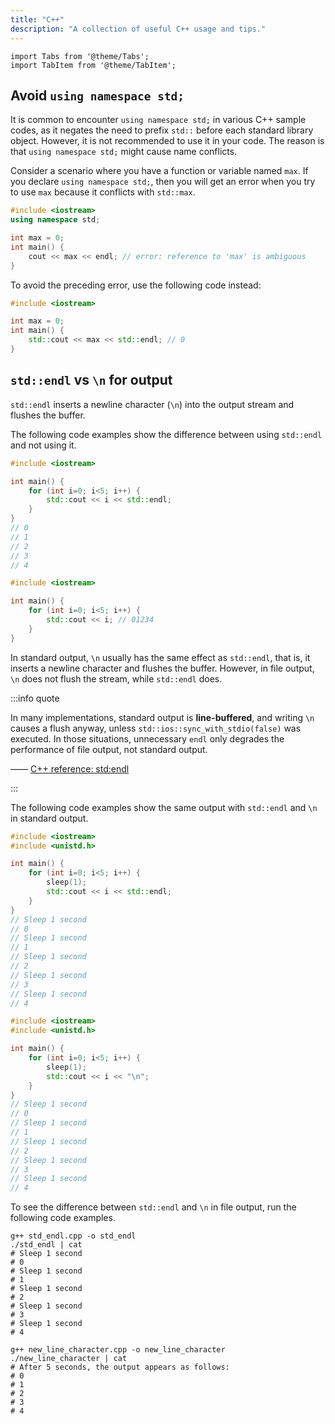 ```yaml
---
title: "C++"
description: "A collection of useful C++ usage and tips."
---
```


```mdx-code-block
import Tabs from '@theme/Tabs';
import TabItem from '@theme/TabItem';
```

## Avoid `using namespace std;`

It is common to encounter `using namespace std;` in various C++ sample codes, as it negates the need to prefix `std::` before each standard library object. However, it is not recommended to use it in your code. The reason is that `using namespace std;` might cause name conflicts.

Consider a scenario where you have a function or variable named `max`. If you declare `using namespace std;`, then you will get an error when you try to use `max` because it conflicts with `std::max`.

```cpp
#include <iostream>
using namespace std;

int max = 0;
int main() {
    cout << max << endl; // error: reference to 'max' is ambiguous
}
```

<codapi-snippet sandbox="cpp" editor="basic" init-delay="500">
</codapi-snippet>

To avoid the preceding error, use the following code instead:

```cpp
#include <iostream>

int max = 0;
int main() {
    std::cout << max << std::endl; // 0
}
```

<codapi-snippet sandbox="cpp" editor="basic" init-delay="500">
</codapi-snippet>

## `std::endl` vs `\n` for output

`std::endl` inserts a newline character (`\n`) into the output stream and flushes the buffer.

The following code examples show the difference between using `std::endl` and not using it.

<Tabs>
  <TabItem label="Output with std::endl" value="std_endl">

  ```cpp
  #include <iostream>

  int main() {
      for (int i=0; i<5; i++) {
          std::cout << i << std::endl;
      }
  }
  // 0
  // 1
  // 2
  // 3
  // 4
  ```
  <codapi-snippet sandbox="cpp" editor="basic" init-delay="500">
  </codapi-snippet>

  </TabItem>
  <TabItem label="Output without std::endl" value="non_std_endl">

  ```cpp
  #include <iostream>

  int main() {
      for (int i=0; i<5; i++) {
          std::cout << i; // 01234
      }
  }
  ```
  <codapi-snippet sandbox="cpp" editor="basic" init-delay="500">
  </codapi-snippet>

  </TabItem>

</Tabs>

In standard output, `\n` usually has the same effect as `std::endl`, that is, it inserts a newline character and flushes the buffer. However, in file output, `\n` does not flush the stream, while `std::endl` does.

:::info quote

In many implementations, standard output is **line-buffered**, and writing `\n` causes a flush anyway, unless `std::ios::sync_with_stdio(false)` was executed. In those situations, unnecessary `endl` only degrades the performance of file output, not standard output.

—— [C++ reference: std:endl](https://en.cppreference.com/w/cpp/io/manip/endl)

:::

The following code examples show the same output with `std::endl` and `\n` in standard output.

<Tabs>
  <TabItem label="Use std::endl in standard output" value="std_endl_std_out">

  ```cpp name="std_endl.cpp"
  #include <iostream>
  #include <unistd.h>

  int main() {
      for (int i=0; i<5; i++) {
          sleep(1);
          std::cout << i << std::endl;
      }
  }
  // Sleep 1 second
  // 0
  // Sleep 1 second
  // 1
  // Sleep 1 second
  // 2
  // Sleep 1 second
  // 3
  // Sleep 1 second
  // 4
  ```

  </TabItem>
  <TabItem label="Use new line character in standard output" value="new_line_std_out">

  ```cpp name="new_line_character.cpp"
  #include <iostream>
  #include <unistd.h>

  int main() {
      for (int i=0; i<5; i++) {
          sleep(1);
          std::cout << i << "\n";
      }
  }
  // Sleep 1 second
  // 0
  // Sleep 1 second
  // 1
  // Sleep 1 second
  // 2
  // Sleep 1 second
  // 3
  // Sleep 1 second
  // 4
  ```

  </TabItem>
</Tabs>

To see the difference between `std::endl` and `\n` in file output, run the following code examples.

<Tabs>
  <TabItem label="Use std::endl in file output" value="std_endl_file_out">

  ```shell
  g++ std_endl.cpp -o std_endl
  ./std_endl | cat
  # Sleep 1 second
  # 0
  # Sleep 1 second
  # 1
  # Sleep 1 second
  # 2
  # Sleep 1 second
  # 3
  # Sleep 1 second
  # 4
  ```

  </TabItem>
  <TabItem label="Use new line character in file output" value="new_line_file_out">

  ```shell
  g++ new_line_character.cpp -o new_line_character
  ./new_line_character | cat
  # After 5 seconds, the output appears as follows:
  # 0
  # 1
  # 2
  # 3
  # 4
  ```

  </TabItem>
</Tabs>
